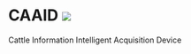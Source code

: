 # CAAID ![](https://img.shields.io/badge/contributor-XingshiXu-brightgreen.svg)

Cattle Information Intelligent Acquisition Device
